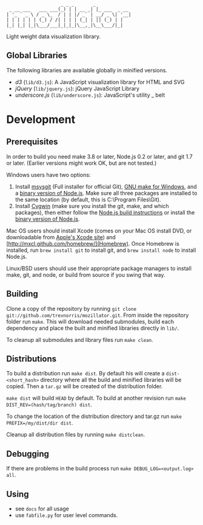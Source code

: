 ```
                    _ _ _       _
 _ __ ___   ___ ___(_) | | __ _| |_ ___  _ __
| '_ ` _ \ / _ \_  / | | |/ _` | __/ _ \| '__|
| | | | | | (_) / /| | | | (_| | || (_) | |
|_| |_| |_|\___/___|_|_|_|\__,_|\__\___/|_|
```
Light weight data visualization library.

Global Libraries
----------------

The following libraries are available globally in minified versions.

* *d3* (`lib/d3.js`): A JavaScript visualization library for HTML and SVG
* *jQuery* (`lib/jquery.js`): jQuery JavaScript Library
* *underscore.js* (`lib/underscore.js`): JavaScript's utility _ belt


Development
===========

Prerequisites
-------------

In order to build you need make 3.8 or later, Node.js 0.2 or later, and git 1.7 or later.
(Earlier versions might work OK, but are not tested.)

Windows users have two options:

1. Install [msysgit](https://code.google.com/p/msysgit/) (Full installer for official Git),
   [GNU make for Windows](http://gnuwin32.sourceforge.net/packages/make.htm), and a
   [binary version of Node.js](http://node-js.prcn.co.cc/). Make sure all three packages are installed to the same
   location (by default, this is C:\Program Files\Git).
2. Install [Cygwin](http://cygwin.com/) (make sure you install the git, make, and which packages), then either
   follow the [Node.js build instructions](https://github.com/ry/node/wiki/Building-node.js-on-Cygwin-%28Windows%29)
   or install the [binary version of Node.js](http://node-js.prcn.co.cc/).

Mac OS users should install Xcode (comes on your Mac OS install DVD, or downloadable from
[Apple's Xcode site](http://developer.apple.com/technologies/xcode.html)) and
[http://mxcl.github.com/homebrew/](Homebrew). Once Homebrew is installed, run `brew install git` to install git,
and `brew install node` to install Node.js.

Linux/BSD users should use their appropriate package managers to install make, git, and node, or build from source
if you swing that way.

Building
--------

Clone a copy of the repository by running `git clone git://github.com/trevnorris/mozillator.git`. From inside the
repository folder run `make`. This will download needed submodules, build each dependency and place the built and
minified libraries directly in `lib/`.

To cleanup all submodules and library files run `make clean`.

Distributions
-------------

To build a distribution run `make dist`. By default his will create a `dist-<short_hash>` directory
where all the build and minified libraries will be copied. Then a `tar.gz` will be created of the distribution
folder.

`make dist` will build `HEAD` by default. To build at another revision run `make DIST_REV=(hash/tag/branch) dist`.

To change the location of the distribution directory and tar.gz run `make PREFIX=/my/dist/dir dist`.

Cleanup all distribution files by running `make distclean`.

Debugging
---------
If there are problems in the build process run `make DEBUG_LOG=<output.log> all`.


Using
------


* see `docs` for all usage
* use `fabfile.py` for user level commands.

